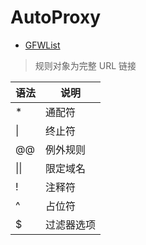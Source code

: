 # AutoProxy

- [GFWList](https://github.com/gfwlist/gfwlist)

> 规则对象为完整 URL 链接

| 语法 | 说明       |
| ---- | ---------- |
| \*   | 通配符     |
| \|   | 终止符     |
| @@   | 例外规则   |
| \|\| | 限定域名   |
| !    | 注释符     |
| ^    | 占位符     |
| $    | 过滤器选项 |

